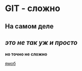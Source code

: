 # GIT - сложно

## На самом деле

*это не так уж и просто*  
----  
**но точно не сложно**

[ямоб](https://www.yandex.ru "Я моб, и я люблю Яндекс!")
